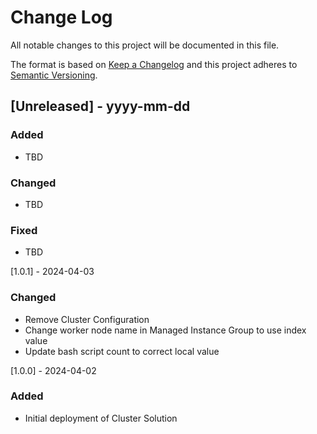 # Change Log

All notable changes to this project will be documented in this file.

The format is based on [Keep a Changelog](https://keepachangelog.com/)
and this project adheres to [Semantic Versioning](http://semver.org/).

## [Unreleased] - yyyy-mm-dd

### Added

- TBD

### Changed

- TBD

### Fixed

- TBD

[1.0.1] - 2024-04-03
### Changed
- Remove Cluster Configuration
- Change worker node name in Managed Instance Group to use index value
- Update bash script count to correct local value

[1.0.0] - 2024-04-02
### Added
- Initial deployment of Cluster Solution

